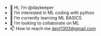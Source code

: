 - 👋 Hi, I’m @daykeeper
- 👀 I’m interested in ML coding with python
- 🌱 I’m currently learning ML BASICS
- 💞️ I’m looking to collaborate on ML
- 📫 How to reach me deyt1303@gmail.com

<!---
daykeeper/daykeeper is a ✨ special ✨ repository because its `README.md` (this file) appears on your GitHub profile.
You can click the Preview link to take a look at your changes.
--->
